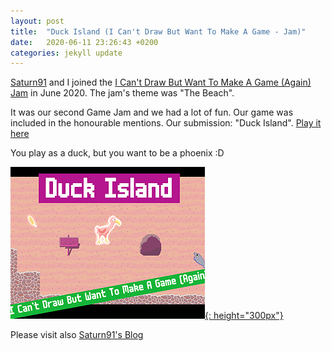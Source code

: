 ```yaml
---
layout: post
title:  "Duck Island (I Can't Draw But Want To Make A Game - Jam)"
date:   2020-06-11 23:26:43 +0200
categories: jekyll update
---
```


[Saturn91][saturn91] and I joined the [I Can't Draw But Want To Make A Game (Again) Jam][jam] in June 2020. The jam's theme was "The Beach".

It was our second Game Jam and we had a lot of fun. Our game was included in the honourable mentions.
Our submission: "Duck Island". [Play it here][duck]

You play as a duck, but you want to be a phoenix :D

[![Duck Island](/images/duckisland.png){: height="300px"}][duck]

Please visit also [Saturn91's Blog][saturn91]

[duck]: https://einsteinserbe.itch.io/duck-island
[saturn91]: https://saturn91.github.io/Saturn91GameDev_Website/index.html
[jam]: https://itch.io/jam/i-cant-draw-but-want-to-make-a-game-again